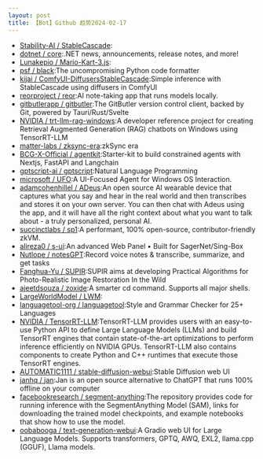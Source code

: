 ```yaml
---
layout: post
title: 【Bot】Github 趋势2024-02-17
---
```


* [Stability-AI / StableCascade](https://github.com/Stability-AI/StableCascade):
* [dotnet / core](https://github.com/dotnet/core):.NET news, announcements, release notes, and more!
* [Lunakepio / Mario-Kart-3.js](https://github.com/Lunakepio/Mario-Kart-3.js):
* [psf / black](https://github.com/psf/black):The uncompromising Python code formatter
* [kijai / ComfyUI-DiffusersStableCascade](https://github.com/kijai/ComfyUI-DiffusersStableCascade):Simple inference with StableCascade using diffusers in ComfyUI
* [reorproject / reor](https://github.com/reorproject/reor):AI note-taking app that runs models locally.
* [gitbutlerapp / gitbutler](https://github.com/gitbutlerapp/gitbutler):The GitButler version control client, backed by Git, powered by Tauri/Rust/Svelte
* [NVIDIA / trt-llm-rag-windows](https://github.com/NVIDIA/trt-llm-rag-windows):A developer reference project for creating Retrieval Augmented Generation (RAG) chatbots on Windows using TensorRT-LLM
* [matter-labs / zksync-era](https://github.com/matter-labs/zksync-era):zkSync era
* [BCG-X-Official / agentkit](https://github.com/BCG-X-Official/agentkit):Starter-kit to build constrained agents with Nextjs, FastAPI and Langchain
* [gptscript-ai / gptscript](https://github.com/gptscript-ai/gptscript):Natural Language Programming
* [microsoft / UFO](https://github.com/microsoft/UFO):A UI-Focused Agent for Windows OS Interaction.
* [adamcohenhillel / ADeus](https://github.com/adamcohenhillel/ADeus):An open source AI wearable device that captures what you say and hear in the real world and then transcribes and stores it on your own server. You can then chat with Adeus using the app, and it will have all the right context about what you want to talk about - a truly personalized, personal AI.
* [succinctlabs / sp1](https://github.com/succinctlabs/sp1):A performant, 100% open-source, contributor-friendly zkVM.
* [alireza0 / s-ui](https://github.com/alireza0/s-ui):An advanced Web Panel • Built for SagerNet/Sing-Box
* [Nutlope / notesGPT](https://github.com/Nutlope/notesGPT):Record voice notes & transcribe, summarize, and get tasks
* [Fanghua-Yu / SUPIR](https://github.com/Fanghua-Yu/SUPIR):SUPIR aims at developing Practical Algorithms for Photo-Realistic Image Restoration In the Wild
* [ajeetdsouza / zoxide](https://github.com/ajeetdsouza/zoxide):A smarter cd command. Supports all major shells.
* [LargeWorldModel / LWM](https://github.com/LargeWorldModel/LWM):
* [languagetool-org / languagetool](https://github.com/languagetool-org/languagetool):Style and Grammar Checker for 25+ Languages
* [NVIDIA / TensorRT-LLM](https://github.com/NVIDIA/TensorRT-LLM):TensorRT-LLM provides users with an easy-to-use Python API to define Large Language Models (LLMs) and build TensorRT engines that contain state-of-the-art optimizations to perform inference efficiently on NVIDIA GPUs. TensorRT-LLM also contains components to create Python and C++ runtimes that execute those TensorRT engines.
* [AUTOMATIC1111 / stable-diffusion-webui](https://github.com/AUTOMATIC1111/stable-diffusion-webui):Stable Diffusion web UI
* [janhq / jan](https://github.com/janhq/jan):Jan is an open source alternative to ChatGPT that runs 100% offline on your computer
* [facebookresearch / segment-anything](https://github.com/facebookresearch/segment-anything):The repository provides code for running inference with the SegmentAnything Model (SAM), links for downloading the trained model checkpoints, and example notebooks that show how to use the model.
* [oobabooga / text-generation-webui](https://github.com/oobabooga/text-generation-webui):A Gradio web UI for Large Language Models. Supports transformers, GPTQ, AWQ, EXL2, llama.cpp (GGUF), Llama models.
